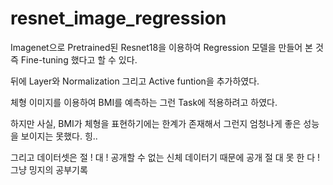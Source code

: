 # resnet_image_regression


Imagenet으로 Pretrained된 Resnet18을 이용하여 Regression 모델을 만들어 본 것
즉 Fine-tuning 했다고 할 수 있다.

뒤에 Layer와 Normalization 그리고 Active funtion을 추가하였다.

체형 이미지를 이용하여 BMI를 예측하는 그런 Task에 적용하려고 하였다.

하지만 사실, BMI가 체형을 표현하기에는 한계가 존재해서 그런지 엄청나게 좋은 성능을 보이지는 못했다.
힝..

그리고 데이터셋은 절 ! 대 ! 공개할 수 없는 신체 데이터기 때문에 공개 절 대 못 한 다 !
그냥 밍지의 공부기록
